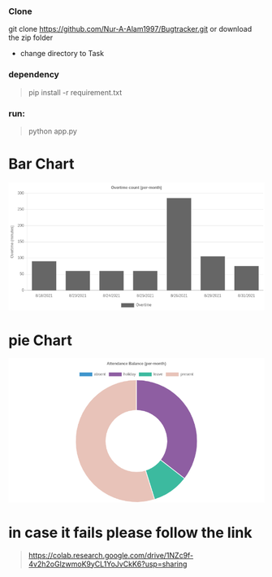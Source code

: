 
### Clone
git clone https://github.com/Nur-A-Alam1997/Bugtracker.git or download the zip folder

* change directory to Task

### dependency
> pip install -r requirement.txt

### run:
>python app.py


# Bar Chart
![alt text](https://github.com/Nur-A-Alam1997/Bugtracker/blob/framework-test/ss/overtime.png?raw=true)

# pie Chart
![alt text](https://github.com/Nur-A-Alam1997/Bugtracker/blob/framework-test/ss/pieforballance.png?raw=true)


# in case it fails please follow the link
>https://colab.research.google.com/drive/1NZc9f-4v2h2oGlzwmoK9yCL1YoJvCkK6?usp=sharing
